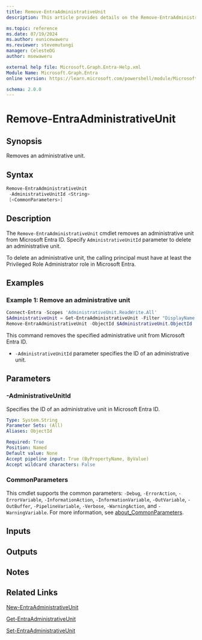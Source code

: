 ```yaml
---
title: Remove-EntraAdministrativeUnit
description: This article provides details on the Remove-EntraAdministrativeUnit command.

ms.topic: reference
ms.date: 07/19/2024
ms.author: eunicewaweru
ms.reviewer: stevemutungi
manager: CelesteDG
author: msewaweru

external help file: Microsoft.Graph.Entra-Help.xml
Module Name: Microsoft.Graph.Entra
online version: https://learn.microsoft.com/powershell/module/Microsoft.Graph.Entra/Remove-EntraAdministrativeUnit

schema: 2.0.0
---
```


# Remove-EntraAdministrativeUnit

## Synopsis

Removes an administrative unit.

## Syntax

```powershell
Remove-EntraAdministrativeUnit
 -AdministrativeUnitId <String>
 [<CommonParameters>]
```

## Description

The `Remove-EntraAdministrativeUnit` cmdlet removes an administrative unit from Microsoft Entra ID. Specify `AdministrativeUnitId` parameter to delete an administrative unit.

To delete an administrative unit, the calling principal must have at least the Privileged Role Administrator role in Microsoft Entra.

## Examples

### Example 1: Remove an administrative unit

```powershell
Connect-Entra -Scopes 'AdministrativeUnit.ReadWrite.All'
$AdministrativeUnit = Get-EntraAdministrativeUnit -Filter "DisplayName eq '<administrative-unit-display-name>'"
Remove-EntraAdministrativeUnit -ObjectId $AdministrativeUnit.ObjectId
```

This command removes the specified administrative unit from Microsoft Entra ID.

- `-AdministrativeUnitId` parameter specifies the ID of an administrative unit.

## Parameters

### -AdministrativeUnitId

Specifies the ID of an administrative unit in Microsoft Entra ID.

```yaml
Type: System.String
Parameter Sets: (All)
Aliases: ObjectId

Required: True
Position: Named
Default value: None
Accept pipeline input: True (ByPropertyName, ByValue)
Accept wildcard characters: False
```

### CommonParameters

This cmdlet supports the common parameters: `-Debug`, `-ErrorAction`, `-ErrorVariable`, `-InformationAction`, `-InformationVariable`, `-OutVariable`, `-OutBuffer`, `-PipelineVariable`, `-Verbose`, `-WarningAction`, and `-WarningVariable`. For more information, see [about_CommonParameters](https://go.microsoft.com/fwlink/?LinkID=113216).

## Inputs

## Outputs

## Notes

## Related Links

[New-EntraAdministrativeUnit](New-EntraAdministrativeUnit.md)

[Get-EntraAdministrativeUnit](Get-EntraAdministrativeUnit.md)

[Set-EntraAdministrativeUnit](Set-EntraAdministrativeUnit.md)
